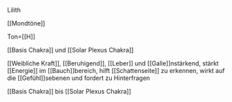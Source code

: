 Lilith

[[Mondtöne]]

Ton=[[H]]

[[Basis Chakra]] und [[Solar Plexus Chakra]]

[[Weibliche Kraft]], [[Beruhigend]], [[Leber]] und [[Galle]]nstärkend, stärkt [[Energie]] im [[Bauch]]bereich, hilft [[Schattenseite]] zu erkennen, wirkt auf die [[Gefühl]]sebenen und fordert zu Hinterfragen

[[Basis Chakra]] bis [[Solar Plexus Chakra]]